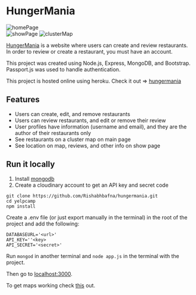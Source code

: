 # HungerMania

![homePage](https://raw.githubusercontent.com/Rishabhbafna/hungermania/main/screenshots/homePage.PNG)  
![showPage](https://raw.githubusercontent.com/Rishabhbafna/hungermania/main/screenshots/showPage.PNG)
![clusterMap](https://raw.githubusercontent.com/Rishabhbafna/hungermania/main/screenshots/clusterMap.PNG)  


[HungerMania](https://afternoon-brushlands-75563.herokuapp.com/) is a website where users can create and review restaurants. In order to review or create a restaurant, you must have an account.

This project was created using Node.js, Express, MongoDB, and Bootstrap. Passport.js was used to handle authentication.  

This project is hosted online using heroku. Check it out => [hungermania](https://afternoon-brushlands-75563.herokuapp.com/)

## Features
* Users can create, edit, and remove restaurants
* Users can review restaurants, and edit or remove their review
* User profiles have information (username and email), and they are the author of their restaurants only
* See restaurants on a cluster map on main page
* See location on map, reviews, and other info on show page

## Run it locally
1. Install [mongodb](https://www.mongodb.com/)
2. Create a cloudinary account to get an API key and secret code

```
git clone https://github.com/Rishabhbafna/hungermania.git
cd yelpcamp
npm install
```

Create a .env file (or just export manually in the terminal) in the root of the project and add the following:  

```
DATABASEURL='<url>'
API_KEY=''<key>
API_SECRET='<secret>'
```

Run ```mongod``` in another terminal and ```node app.js``` in the terminal with the project.  

Then go to [localhost:3000](http://localhost:3000/).

To get maps working check [this](https://www.mapbox.com/) out.
